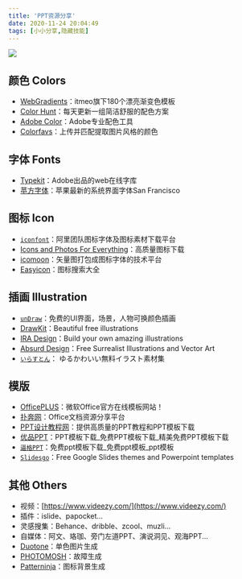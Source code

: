 ```yaml
---
title: 'PPT资源分享'
date: 2020-11-24 20:04:49
tags: [小小分享,隐藏技能]
---
```

<!--more-->
![](https://xtopia-1258297046.cos.ap-shanghai.myqcloud.com/ppt.png)
## 颜色 Colors

* [WebGradients](https://webgradients.com/)：itmeo旗下180个漂亮渐变色模板
* [Color Hunt](http://www.colorhunt.co/)：每天更新一组简洁舒服的配色方案
* [Adobe Color](https://color.adobe.com/create)：Adobe专业配色工具
* [Colorfavs](http://www.colorfavs.com/)：上传并匹配提取图片风格的颜色

## 字体 Fonts

* [Typekit](https://fonts.adobe.com/)：Adobe出品的web在线字库
* [苹方字体](https://developer.apple.com/fonts/)：苹果最新的系统界面字体San Francisco

## 图标 Icon

* [`iconfont`](https://www.iconfont.cn/)：阿里团队图标字体及图标素材下载平台
* [Icons and Photos For Everything](https://thenounproject.com/)：高质量图标下载
* [icomoon](https://icomoon.io/)：矢量图打包成图标字体的技术平台
* [Easyicon](https://www.easyicon.net/language.en/)：图标搜索大全

## 插画 Illustration

* [`unDraw`](https://undraw.co/illustrations)：免费的UI界面，场景，人物可换颜色插画
* [DrawKit](https://www.drawkit.io/)：Beautiful free illustrations
* [IRA Design](https://iradesign.io/)：Build your own amazing illustrations
* [Absurd Design](https://absurd.design/)：Free Surrealist Illustrations and Vector Art
* [`いらすとん`](http://www.irasuton.com/)： ゆるかわいい無料イラスト素材集

## 模版

* [OfficePLUS](http://www.officeplus.cn/Template/Home.shtml)：微软Office官方在线模板网站！
* [扑奔网](http://www.pooban.com/)：Office文档资源分享平台
* [PPT设计教程网](http://www.pptfans.cn/)：提供高质量的PPT教程和PPT模板下载
* [优品PPT](http://www.ypppt.com/)：PPT模板下载_免费PPT模板下载_精美免费PPT模板下载
* [`逼格PPT`](http://www.tretars.com/)：免费ppt模板下载_免费ppt模板_ppt模板
* [`Slidesgo`](https://slidesgo.com/)：Free Google Slides themes and Powerpoint templates

## 其他 Others

- 视频：[https://www.videezy.com/](https://www.videezy.com/)
- 插件：islide、papocket...
- 灵感搜集：Behance、dribble、zcool、muzli...
- 自媒体：阿文、珞珈、旁门左道PPT、演说洞见、观海PPT...
- [Duotone](https://duotone.shapefactory.co/)：单色图片生成
- [PHOTOMOSH](https://photomosh.com/)：故障生成
- [Patterninja](https://patterninja.com/)：图标背景生成